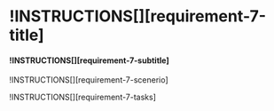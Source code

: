 # !INSTRUCTIONS[][requirement-7-title]

#### !INSTRUCTIONS[][requirement-7-subtitle]

!INSTRUCTIONS[][requirement-7-scenerio]

!INSTRUCTIONS[][requirement-7-tasks]